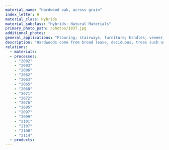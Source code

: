```yaml
---
material_name: "Hardwood oak, across grain"
index_letter: H
material_class: Hybrids
material_subclass: "Hybrids: Natural Materials"
primary_photo_path: /photos/1037.jpg
additional_photos:
general_applications: "Flooring; stairways, furniture; handles; veneer; sculpture, wooden ware; sash; doors; general millwork; framing- but these are just a few. Almost every load-bearing and decorative object has, at one time or another, been made from wood."
description: "Hardwoods come from broad leave, deciduous, trees such as oak, ash, elm, sycamore, mahogany. Although most hardwoods are harder than softwoods, there are exceptions - balsa, for instance, is a hardwood. Wood must be seasoned before it is used. Seasoning is the process of drying the natural moisture out of the raw timber to make it dimensionally stable, allowing its use without shrinking or warping. In air-seasoning the wood is dried naturally in covered but open-sided structure. In kiln-drying the wood is artificially dried in an oven or kiln. Modern kilns are so designed that an accurate control of moisture is achieved. Wood has been used for construction and to make products since the earliest recorded time. The ancient Egyptians used it for furniture, sculpture and coffins before 2500 BC. The Greeks at the peak of their empire (700 BC) and the Romans at the peak of theirs (around 0 AD) made elaborate buildings, bridges, boats, chariots and weapons of wood, and established the craft of furniture making that is still with us today. More diversity of use appeared in Mediaeval times, with the use of wood for large-scale building, and mechanisms such as pumps, windmills, even clocks, so that, right up to end of the 17th century, wood was the principal material of engineering. Since then cast iron, steel and concrete have displaced it in some of its uses, but timber continues to be used on a massive scale, particularly in housing and small commercial buildings."
relations:
  - materials:
  - processes:
    - "2002"
    - "2003"
    - "2006"
    - "2062"
    - "2063"
    - "2065"
    - "2068"
    - "2071"
    - "2072"
    - "2076"
    - "2095"
    - "2097"
    - "2099"
    - "2101"
    - "2107"
    - "2108"
    - "2114"
  - products:
---
```

